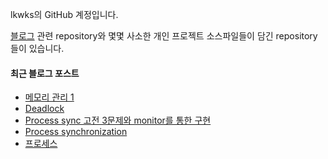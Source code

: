 lkwks의 GitHub 계정입니다.

[블로그](https://lkwks.github.io) 관련 repository와 몇몇 사소한 개인 프로젝트 소스파일들이 담긴 repository들이 있습니다.


#### 최근 블로그 포스트
<!-- BLOG-POST-LIST:START -->
- [메모리 관리 1](https://lkwks.github.io/os/2021/11/01/%EB%A9%94%EB%AA%A8%EB%A6%AC-%EA%B4%80%EB%A6%AC-1.html)
- [Deadlock](https://lkwks.github.io/os/2021/10/31/deadlock.html)
- [Process sync 고전 3문제와 monitor를 통한 구현](https://lkwks.github.io/os/2021/10/30/process-sync-%EA%B3%A0%EC%A0%84-3%EB%AC%B8%EC%A0%9C%EC%99%80-monitor%EB%A5%BC-%ED%86%B5%ED%95%9C-%EA%B5%AC%ED%98%84.html)
- [Process synchronization](https://lkwks.github.io/os/2021/10/29/process-synchronization.html)
- [프로세스](https://lkwks.github.io/os/2021/10/28/%ED%94%84%EB%A1%9C%EC%84%B8%EC%8A%A4.html)
<!-- BLOG-POST-LIST:END -->
  
<!--![Top Langs](https://github-readme-stats.vercel.app/api/top-langs/?username=lkwks)-->
